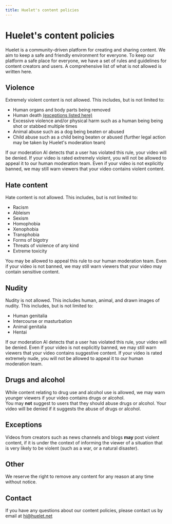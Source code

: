 ```yaml
---
title: Huelet's content policies
---
```


# Huelet's content policies
Huelet is a community-driven platform for creating and sharing content. We aim to keep a safe and friendly environment for everyone. To keep our platform a safe place for everyone, we have a set of rules and guidelines for content creators and users. A comprehensive list of what is not allowed is written here.

## Violence
Extremely violent content is not allowed. This includes, but is not limited to:
 - Human organs and body parts being removed
 - Human death [(exceptions listed here)](#exceptions)
 - Excessive violence and/or physical harm such as a human being being shot or stabbed multiple times
 - Animal abuse such as a dog being beaten or abused
 - Child abuse such as a child being beaten or abused (further legal action may be taken by Huelet's moderation team)  
  
If our moderation AI detects that a user has violated this rule, your video will be denied. If your video is rated extremely violent, you will not be allowed to appeal it to our human moderation team. Even if your video is not explicitly banned, we may still warn viewers that your video contains violent content.

## Hate content
Hate content is not allowed. This includes, but is not limited to:
 - Racism
 - Ableism
 - Sexism
 - Homophobia
 - Xenophobia
 - Transphobia
 - Forms of bigotry
 - Threats of violence of any kind
 - Extreme toxicity  
  
You may be allowed to appeal this rule to our human moderation team. Even if your video is not banned, we may still warn viewers that your video may contain sensitive content.

## Nudity
Nudity is not allowed. This includes human, animal, and drawn images of nudity. This includes, but is not limited to:
 - Human genitalia
 - Intercourse or masturbation
 - Animal genitalia
 - Hentai  
  
If our moderation AI detects that a user has violated this rule, your video will be denied. Even if your video is not explicitly banned, we may still warn viewers that your video contains suggestive content. If your video is rated extremely nude, you will not be allowed to appeal it to our human moderation team.
## Drugs and alcohol
While content relating to drug use and alcohol use is allowed, we may warn younger viewers if your video contains drugs or alcohol.  
You may **not** suggest to users that they should abuse drugs or alcohol. Your video will be denied if it suggests the abuse of drugs or alcohol.

## Exceptions
Videos from creators such as news channels and blogs **may** post violent content, if it is under the context of informing the viewer of a situation that is very likely to be violent (such as a war, or a natural disaster).

## Other
We reserve the right to remove any content for any reason at any time without notice.

## Contact
If you have any questions about our content policies, please contact us by email at [hi@huelet.net](mailto:hi@huelet.net)